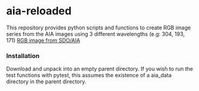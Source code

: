 # aia-reloaded
This repository provides python scripts and functions to create RGB image series from the AIA images using 3 different wavelengths (e.g: 304, 193, 171)
[RGB image from SDO/AIA](images/im_rgb_gamma_2.6_2.8_2.4_000.jpeg)

### Installation

Download and unpack into an empty parent directory. 
If you wish to run the test functions with pytest, this assumes the existence of a aia_data directory in the parent directory. 
